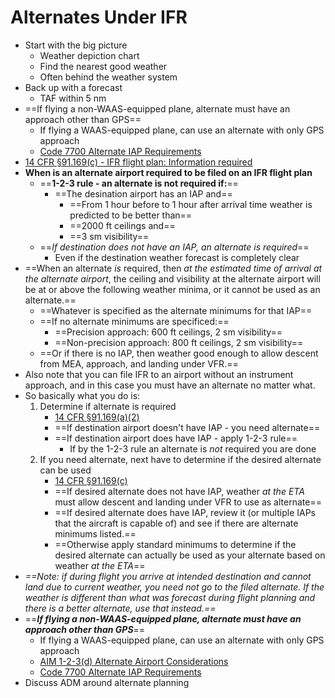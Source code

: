 # Alternates Under IFR

* Start with the big picture
  * Weather depiction chart
  * Find the nearest good weather
  * Often behind the weather system
* Back up with a forecast
  * TAF within 5 nm
* ==If flying a non-WAAS-equipped plane, alternate must have an approach other than GPS==
  * If flying a WAAS-equipped plane, can use an alternate with only GPS approach
  * [Code 7700 Alternate IAP Requirements](https://code7700.com/alternate_iap_requirements.htm#gsc.tab=0)
* [14 CFR &sect;91.169(c) - IFR flight plan: Information required](https://www.ecfr.gov/current/title-14/part-91/section-91.169#p-91.169)
* **When is an alternate airport required to be filed on an IFR flight plan**
  * ==**1-2-3 rule - an alternate is not required if:**==
    * ==The desination airport has an IAP and==
      * ==From 1 hour before to 1 hour after arrival time weather is predicted to be better than==
      * ==2000 ft ceilings and==
      * ==3 sm visibility==
  * ==*If destination does not have an IAP, an alternate is required*==
    * Even if the destination weather forecast is completely clear
* ==When an alternate *is* required, then *at the estimated time of arrival at the alternate airport*, the ceiling and visibility at the alternate airport will be at or above the following weather minima, or it cannot be used as an alternate.==
  * ==Whatever is specified as the alternate minimums for that IAP==
  * ==If no alternate minimums are specificed:==
    * ==Precision approach: 600 ft ceilings, 2 sm visibility==
    * ==Non-precision approach: 800 ft ceilings, 2 sm visibility==
  * ==Or if there is no IAP, then weather good enough to allow descent from MEA, approach, and landing under VFR.==
* Also note that you can file IFR to an airport without an instrument approach, and in this case you must have an alternate no matter what.
* So basically what you do is:
    1. Determine if alternate is required
        * [14 CFR &sect;91.169(a)(2)](https://www.ecfr.gov/current/title-14/part-91/section-91.169#p-91.169(a)(2))
        * ==If destination airport doesn't have IAP - you need alternate==
        * ==If destination airport does have IAP - apply 1-2-3 rule==
          * If by the 1-2-3 rule an alternate is *not* required you are done
    2. If you need alternate, next have to determine if the desired alternate can be used
        * [14 CFR &sect;91.169(c)](https://www.ecfr.gov/current/title-14/part-91/section-91.169#p-91.169(c))
        * ==If desired alternate does not have IAP, weather *at the ETA* must allow descent and landing under VFR to use as alternate==
        * ==If desired alternate does have IAP, review it (or multiple IAPs that the aircraft is capable of) and see if there are alternate minimums listed.==
        * ==Otherwise apply standard minimums to determine if the desired alternate can actually be used as your alternate based on weather *at the ETA*==
* *==Note: if during flight you arrive at intended destination and cannot land due to current weather, you need not go to the filed alternate. If the weather is different than what was forecast during flight planning and there is a better alternate, use that instead.==*
* ==***If flying a non-WAAS-equipped plane, alternate must have an approach other than GPS***==
  * If flying a WAAS-equipped plane, can use an alternate with only GPS approach
  * [AIM 1-2-3(d) Alternate Airport Considerations](https://www.faa.gov/air_traffic/publications/atpubs/aim_html/chap1_section_2.html#$paragraph1-2-3)
  * [Code 7700 Alternate IAP Requirements](https://code7700.com/alternate_iap_requirements.htm#gsc.tab=0)
* Discuss ADM around alternate planning
